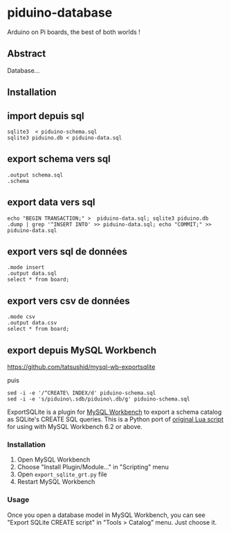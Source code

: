 # piduino-database
  Arduino on Pi boards, the best of both worlds !
  
## Abstract
  Database...

## Installation

## import depuis sql

    sqlite3  < piduino-schema.sql
    sqlite3 piduino.db < piduino-data.sql

## export schema vers sql

    .output schema.sql
    .schema

## export data vers sql

    echo "BEGIN TRANSACTION;" >  piduino-data.sql; sqlite3 piduino.db .dump | grep '^INSERT INTO' >> piduino-data.sql; echo "COMMIT;" >>  piduino-data.sql

## export vers sql de données

    .mode insert
    .output data.sql
    select * from board;

## export vers csv de données

    .mode csv
    .output data.csv
    select * from board;

## export depuis MySQL Workbench

https://github.com/tatsushid/mysql-wb-exportsqlite

puis

    sed -i -e '/^CREATE\ INDEX/d' piduino-schema.sql
    sed -i -e 's/piduino\.sdb/piduino\.db/g' piduino-schema.sql

ExportSQLite is a plugin for
[MySQL Workbench](http://www.mysql.com/products/workbench/) to export a schema
catalog as SQLite's CREATE SQL queries. This is a Python port of
[original Lua script](https://gist.github.com/mrprompt/7252060) for using with
MySQL Workbench 6.2 or above.

### Installation

1. Open MySQL Workbench
2. Choose "Install Plugin/Module..." in "Scripting" menu
3. Open `export_sqlite_grt.py` file
4. Restart MySQL Workbench

### Usage

Once you open a database model in MySQL Workbench, you can see "Export SQLite
CREATE script" in "Tools > Catalog" menu. Just choose it.
